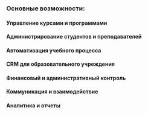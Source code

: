 ### Основные возможности:

#### Управление курсами и программами

#### Администрирование студентов и преподавателей

#### Автоматизация учебного процесса

#### CRM для образовательного учреждения

#### Финансовый и административный контроль

#### Коммуникация и взаимодействие

#### Аналитика и отчеты
